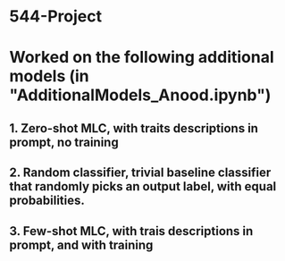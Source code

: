# 544-Project

# Worked on the following additional models (in "AdditionalModels_Anood.ipynb")

## 1. Zero-shot MLC, with traits descriptions in prompt, no training
## 2. Random classifier, trivial baseline classifier that randomly picks an output label, with equal probabilities.
## 3. Few-shot MLC, with trais descriptions in prompt, and with training

